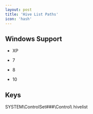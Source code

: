 ```yaml
---
layout: post
title: 'Hive List Paths'
icon: 'hash'
---
```


## Windows Support

- XP

- 7

- 8

- 10



## Keys

SYSTEM\ControlSet###\Control\ hivelist

